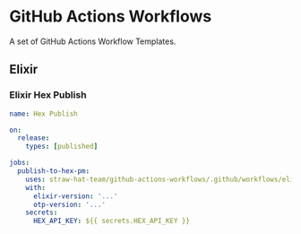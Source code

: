 # GitHub Actions Workflows

A set of GitHub Actions Workflow Templates.

## Elixir

### Elixir Hex Publish

```yaml
name: Hex Publish

on:
  release:
    types: [published]

jobs:
  publish-to-hex-pm:
    uses: straw-hat-team/github-actions-workflows/.github/workflows/elixir-hex-publish.yml@master
    with:
      elixir-version: '...'
      otp-version: '...'
    secrets:
      HEX_API_KEY: ${{ secrets.HEX_API_KEY }}
```
